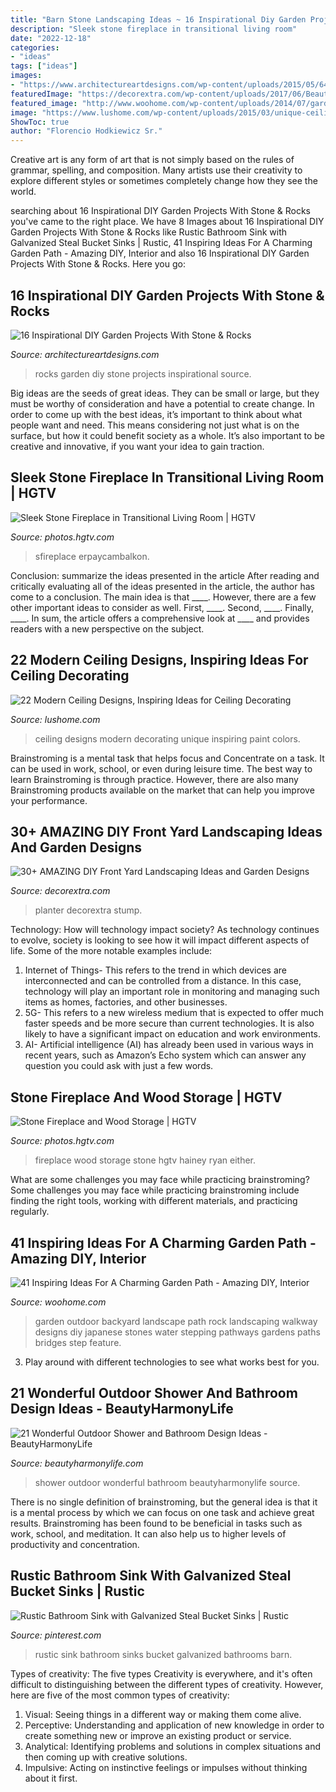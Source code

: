 ```yaml
---
title: "Barn Stone Landscaping Ideas ~ 16 Inspirational Diy Garden Projects With Stone &amp; Rocks"
description: "Sleek stone fireplace in transitional living room"
date: "2022-12-18"
categories:
- "ideas"
tags: ["ideas"]
images:
- "https://www.architectureartdesigns.com/wp-content/uploads/2015/05/644.jpg"
featuredImage: "https://decorextra.com/wp-content/uploads/2017/06/Beautiful-Landscaping-Front-Yard-Landscaping-Ideas-and-projects.jpg"
featured_image: "http://www.woohome.com/wp-content/uploads/2014/07/garden-walkway-ideas-33.jpg"
image: "https://www.lushome.com/wp-content/uploads/2015/03/unique-ceiling-designs-decorating-ideas-20.jpg"
ShowToc: true
author: "Florencio Hodkiewicz Sr."
---
```



Creative art is any form of art that is not simply based on the rules of grammar, spelling, and composition. Many artists use their creativity to explore different styles or sometimes completely change how they see the world.

	

		
searching about 16 Inspirational DIY Garden Projects With Stone &amp; Rocks you've came to the right place. We have 8 Images about 16 Inspirational DIY Garden Projects With Stone &amp; Rocks like Rustic Bathroom Sink with Galvanized Steal Bucket Sinks | Rustic, 41 Inspiring Ideas For A Charming Garden Path - Amazing DIY, Interior and also 16 Inspirational DIY Garden Projects With Stone &amp; Rocks. Here you go:
		
    
## 16 Inspirational DIY Garden Projects With Stone &amp; Rocks

<img loading=lazy src="https://www.architectureartdesigns.com/wp-content/uploads/2015/05/644.jpg" onerror="this.onerror=null;this.src='https://tse3.mm.bing.net/th?id=OIP.xfHFhsN9XWAYxkq_QKks4gHaF0&amp;pid=15.1';" alt="16 Inspirational DIY Garden Projects With Stone &amp; Rocks">

_Source: architectureartdesigns.com_

>rocks garden diy stone projects inspirational source. 

	

Big ideas are the seeds of great ideas. They can be small or large, but they must be worthy of consideration and have a potential to create change. In order to come up with the best ideas, it’s important to think about what people want and need. This means considering not just what is on the surface, but how it could benefit society as a whole. It’s also important to be creative and innovative, if you want your idea to gain traction.

    
## Sleek Stone Fireplace In Transitional Living Room | HGTV

<img loading=lazy src="https://hgtvhome.sndimg.com/content/dam/images/hgtv/fullset/2012/9/26/1/BP_HBUSE-108_Living-Room-After-14_s3x4.jpg.rend.hgtvcom.966.1288.suffix/1400976980903.jpeg" onerror="this.onerror=null;this.src='https://tse1.mm.bing.net/th?id=OIP.NRaWFJ5TEWkOfG6GVqzS3gHaJ4&amp;pid=15.1';" alt="Sleek Stone Fireplace in Transitional Living Room | HGTV">

_Source: photos.hgtv.com_

>sfireplace erpaycambalkon. 

	

Conclusion: summarize the ideas presented in the article
After reading and critically evaluating all of the ideas presented in the article, the author has come to a conclusion. The main idea is that ____. However, there are a few other important ideas to consider as well. First, ____. Second, ____. Finally, ____. In sum, the article offers a comprehensive look at ____ and provides readers with a new perspective on the subject.

    
## 22 Modern Ceiling Designs, Inspiring Ideas For Ceiling Decorating

<img loading=lazy src="https://www.lushome.com/wp-content/uploads/2015/03/unique-ceiling-designs-decorating-ideas-20.jpg" onerror="this.onerror=null;this.src='https://tse1.mm.bing.net/th?id=OIP.canrquTmTiKMgpJQTp-kQwHaF7&amp;pid=15.1';" alt="22 Modern Ceiling Designs, Inspiring Ideas for Ceiling Decorating">

_Source: lushome.com_

>ceiling designs modern decorating unique inspiring paint colors. 

	

Brainstroming is a mental task that helps focus and Concentrate on a task. It can be used in work, school, or even during leisure time. The best way to learn Brainstroming is through practice. However, there are also many Brainstroming products available on the market that can help you improve your performance.

    
## 30+ AMAZING DIY Front Yard Landscaping Ideas And Garden Designs

<img loading=lazy src="https://decorextra.com/wp-content/uploads/2017/06/Beautiful-Landscaping-Front-Yard-Landscaping-Ideas-and-projects.jpg" onerror="this.onerror=null;this.src='https://tse3.mm.bing.net/th?id=OIP.w6qVqn4k2tcCK6XJJGt72gHaLG&amp;pid=15.1';" alt="30+ AMAZING DIY Front Yard Landscaping Ideas and Garden Designs">

_Source: decorextra.com_

>planter decorextra stump. 

	

Technology: How will technology impact society?
As technology continues to evolve, society is looking to see how it will impact different aspects of life. Some of the more notable examples include:
1. Internet of Things- This refers to the trend in which devices are interconnected and can be controlled from a distance. In this case, technology will play an important role in monitoring and managing such items as homes, factories, and other businesses. 
2. 5G- This refers to a new wireless medium that is expected to offer much faster speeds and be more secure than current technologies. It is also likely to have a significant impact on education and work environments. 
3. AI- Artificial intelligence (AI) has already been used in various ways in recent years, such as Amazon’s Echo system which can answer any question you could ask with just a few words.

    
## Stone Fireplace And Wood Storage | HGTV

<img loading=lazy src="https://hgtvhome.sndimg.com/content/dam/images/hgtv/fullset/2019/12/5/0/IO_Amy-Carman-Design_Waterford_5.jpg.rend.hgtvcom.966.1449.suffix/1575560211459.jpeg" onerror="this.onerror=null;this.src='https://tse3.mm.bing.net/th?id=OIP.5wCt5M2-F15NG9WmtohurgHaLG&amp;pid=15.1';" alt="Stone Fireplace and Wood Storage | HGTV">

_Source: photos.hgtv.com_

>fireplace wood storage stone hgtv hainey ryan either. 

	

What are some challenges you may face while practicing brainstroming?
Some challenges you may face while practicing brainstroming include finding the right tools, working with different materials, and practicing regularly.

    
## 41 Inspiring Ideas For A Charming Garden Path - Amazing DIY, Interior

<img loading=lazy src="http://www.woohome.com/wp-content/uploads/2014/07/garden-walkway-ideas-33.jpg" onerror="this.onerror=null;this.src='https://tse3.mm.bing.net/th?id=OIP.n-OLG910pYqGDAq3mIBqewHaJR&amp;pid=15.1';" alt="41 Inspiring Ideas For A Charming Garden Path - Amazing DIY, Interior">

_Source: woohome.com_

>garden outdoor backyard landscape path rock landscaping walkway designs diy japanese stones water stepping pathways gardens paths bridges step feature. 

	

3. Play around with different technologies to see what works best for you. 

    
## 21 Wonderful Outdoor Shower And Bathroom Design Ideas - BeautyHarmonyLife

<img loading=lazy src="https://beautyharmonylife.com/wp-content/uploads/2013/10/4f4b317fb94ab.jpg" onerror="this.onerror=null;this.src='https://tse3.mm.bing.net/th?id=OIP.hkbEkrtD6laufFW0J3wJYQHaLI&amp;pid=15.1';" alt="21 Wonderful Outdoor Shower and Bathroom Design Ideas - BeautyHarmonyLife">

_Source: beautyharmonylife.com_

>shower outdoor wonderful bathroom beautyharmonylife source. 

	

There is no single definition of brainstroming, but the general idea is that it is a mental process by which we can focus on one task and achieve great results. Brainstroming has been found to be beneficial in tasks such as work, school, and meditation. It can also help us to higher levels of productivity and concentration.

    
## Rustic Bathroom Sink With Galvanized Steal Bucket Sinks | Rustic

<img loading=lazy src="https://i.pinimg.com/736x/7d/38/d8/7d38d8fc08f24f59e675a19267b6931d.jpg" onerror="this.onerror=null;this.src='https://tse2.mm.bing.net/th?id=OIP.DSwqZFhg2JEJYB6CZOzyJgHaJ4&amp;pid=15.1';" alt="Rustic Bathroom Sink with Galvanized Steal Bucket Sinks | Rustic">

_Source: pinterest.com_

>rustic sink bathroom sinks bucket galvanized bathrooms barn. 

	

Types of creativity: The five types
Creativity is everywhere, and it's often difficult to distinguishing between the different types of creativity. However, here are five of the most common types of creativity:
1. Visual: Seeing things in a different way or making them come alive.
2. Perceptive: Understanding and application of new knowledge in order to create something new or improve an existing product or service. 
3. Analytical: Identifying problems and solutions in complex situations and then coming up with creative solutions. 
4. Impulsive: Acting on instinctive feelings or impulses without thinking about it first. 

